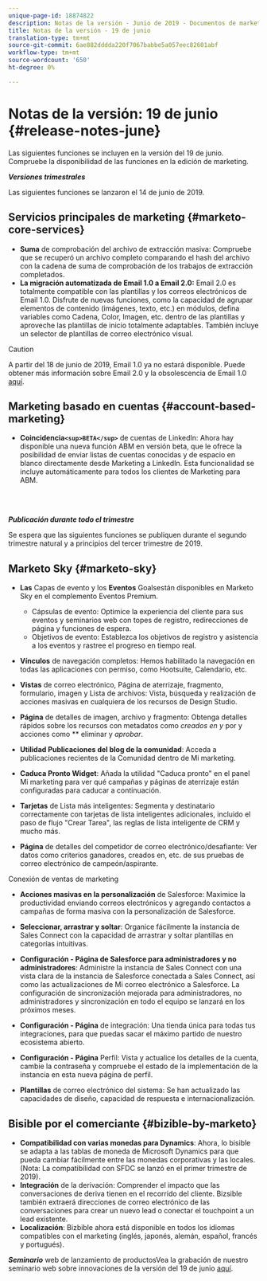 ```yaml
---
unique-page-id: 18874822
description: Notas de la versión - Junio de 2019 - Documentos de marketing - Documentación del producto
title: Notas de la versión - 19 de junio
translation-type: tm+mt
source-git-commit: 6ae882dddda220f7067babbe5a057eec82601abf
workflow-type: tm+mt
source-wordcount: '650'
ht-degree: 0%

---
```



# Notas de la versión: 19 de junio {#release-notes-june}

Las siguientes funciones se incluyen en la versión del 19 de junio. Compruebe la disponibilidad de las funciones en la edición de marketing.

***Versiones trimestrales***

Las siguientes funciones se lanzaron el 14 de junio de 2019.

## Servicios principales de marketing {#marketo-core-services}

* **Suma** de comprobación del archivo de extracción masiva: Compruebe que se recuperó un archivo completo comparando el hash del archivo con la cadena de suma de comprobación de los trabajos de extracción completados.
* **La migración automatizada de Email 1.0 a Email 2.0:** Email 2.0 es totalmente compatible con las plantillas y los correos electrónicos de Email 1.0. Disfrute de nuevas funciones, como la capacidad de agrupar elementos de contenido (imágenes, texto, etc.) en módulos, defina variables como Cadena, Color, Imagen, etc. dentro de las plantillas y aproveche las plantillas de inicio totalmente adaptables. También incluye un selector de plantillas de correo electrónico visual.

>[!CAUTION]
>
>A partir del 18 de junio de 2019, Email 1.0 ya no estará disponible. Puede obtener más información sobre Email 2.0 y la obsolescencia de Email 1.0 [aquí](https://nation.marketo.com/docs/DOC-7038).

## Marketing basado en cuentas {#account-based-marketing}

* **Coincidencia`<sup>BETA</sup>`**  de cuentas de LinkedIn: Ahora hay disponible una nueva función ABM en versión beta, que le ofrece la posibilidad de enviar listas de cuentas conocidas y de espacio en blanco directamente desde Marketing a LinkedIn. Esta funcionalidad se incluye automáticamente para todos los clientes de Marketing para ABM.

<br> 

***Publicación durante todo el trimestre***

Se espera que las siguientes funciones se publiquen durante el segundo trimestre natural y a principios del tercer trimestre de 2019.

## Marketo Sky {#marketo-sky}

* **Las** Capas de evento y los  **Eventos** Goalsestán disponibles en Marketo Sky en el complemento Eventos Premium.

   * Cápsulas de evento: Optimice la experiencia del cliente para sus eventos y seminarios web con topes de registro, redirecciones de página y funciones de espera.
   * Objetivos de evento: Establezca los objetivos de registro y asistencia a los eventos y rastree el progreso en tiempo real.

* **Vínculos** de navegación completos: Hemos habilitado la navegación en todas las aplicaciones con permiso, como Hootsuite, Calendario, etc.
* **Vistas** de correo electrónico, Página de aterrizaje, fragmento, formulario, imagen y Lista de archivos: Vista, búsqueda y realización de acciones masivas en cualquiera de los recursos de Design Studio.
* **Página** de detalles de imagen, archivo y fragmento: Obtenga detalles rápidos sobre los recursos con metadatos como  *creados en y* por y acciones como  ** eliminar y  *aprobar*.
* **Utilidad Publicaciones del blog de la comunidad**: Acceda a publicaciones recientes de la Comunidad dentro de Mi marketing.
* **Caduca Pronto Widget**: Añada la utilidad &quot;Caduca pronto&quot; en el panel Mi marketing para ver qué campañas y páginas de aterrizaje están configuradas para caducar a continuación.
* **Tarjetas** de Lista más inteligentes: Segmenta y destinatario correctamente con tarjetas de lista inteligentes adicionales, incluido el paso de flujo &quot;Crear Tarea&quot;, las reglas de lista inteligente de CRM y mucho más.
* **Página** de detalles del competidor de correo electrónico/desafiante: Ver datos como criterios ganadores, creados en, etc. de sus pruebas de correo electrónico de campeón/aspirante.

Conexión de ventas de marketing

* **Acciones masivas en la personalización** de Salesforce: Maximice la productividad enviando correos electrónicos y agregando contactos a campañas de forma masiva con la personalización de Salesforce.
* **Seleccionar, arrastrar y soltar**: Organice fácilmente la instancia de Sales Connect con la capacidad de arrastrar y soltar plantillas en categorías intuitivas.
* **Configuración - Página de Salesforce para administradores y no administradores**: Administre la instancia de Sales Connect con una vista clara de la instancia de Salesforce conectada a Sales Connect, así como las actualizaciones de Mi correo electrónico a Salesforce. La configuración de sincronización mejorada para administradores, no administradores y sincronización en todo el equipo se lanzará en los próximos meses.
* **Configuración - Página** de integración: Una tienda única para todas tus integraciones, para que puedas sacar el máximo partido de nuestro ecosistema abierto.
* **Configuración - Página** Perfil: Vista y actualice los detalles de la cuenta, cambie la contraseña y compruebe el estado de la implementación de la instancia en esta nueva página de perfil.

* **Plantillas** de correo electrónico del sistema: Se han actualizado las capacidades de diseño, capacidad de respuesta e internacionalización.

## Bisible por el comerciante {#bizible-by-marketo}

* **Compatibilidad con varias monedas para Dynamics**: Ahora, lo bisible se adapta a las tablas de moneda de Microsoft Dynamics para que pueda cambiar fácilmente entre las monedas corporativas y las locales. (Nota: La compatibilidad con SFDC se lanzó en el primer trimestre de 2019).
* **Integración** de la derivación: Comprender el impacto que las conversaciones de deriva tienen en el recorrido del cliente. Bizsible también extraerá direcciones de correo electrónico de las conversaciones para crear un nuevo lead o conectar el touchpoint a un lead existente.
* **Localización**: Bizbible ahora está disponible en todos los idiomas compatibles con el marketing (inglés, japonés, alemán, español, francés y portugués).

***Seminario*** web de lanzamiento de productosVea la grabación de nuestro seminario web sobre innovaciones de la versión del 19 de junio  [aquí](https://engage.marketo.com/Marketo-June-Product-Release-2019-On-Demand.html).
